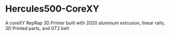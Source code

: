 # Hercules500-CoreXY
A coreXY RepRap 3D Printer built with 2020 aluminum extrusion, linear rails, 3D Printed parts, and GT2 belt
